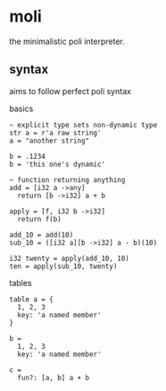 # moli
the minimalistic poli interpreter.

## syntax
aims to follow perfect poli syntax

basics
```
~ explicit type sets non-dynamic type
str a = r'a raw string'
a = "another string"

b = .1234
b = 'this one's dynamic'

~ function returning anything
add = [i32 a ->any]
  return [b ->i32] a + b

apply = [f, i32 b ->i32]
  return f(b)

add_10 = add(10)
sub_10 = ([i32 a][b ->i32] a - b)(10)

i32 twenty = apply(add_10, 10)
ten = apply(sub_10, twenty)
```

tables
```
table a = {
  1, 2, 3
  key: 'a named member'
}

b =
  1, 2, 3
  key: 'a named member'

c =
  fun?: [a, b] a + b
```
